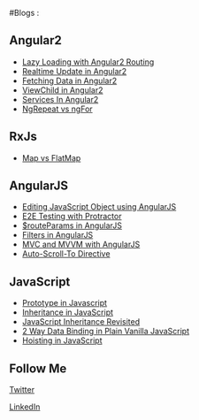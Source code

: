 #Blogs :

Angular2
--------

* [Lazy Loading with Angular2 Routing](https://namitamalik.github.io/Lazy-Loading-with-Angular2-Routing/)
* [Realtime Update in Angular2](https://namitamalik.github.io/Realtime-Update-in-Angular2/)
* [Fetching Data in Angular2](https://namitamalik.github.io/Fetching-Data-in-Angular2/)
* [ViewChild in Angular2](https://namitamalik.github.io/ViewChild-in-Angular2/)
* [Services In Angular2](https://namitamalik.github.io/Services-in-Angular2/)
* [NgRepeat vs ngFor](https://namitamalik.github.io/NgRepeat-vs-ngFor/)

RxJs
---

* [Map vs FlatMap](https://namitamalik.github.io/Map-vs-FlatMap/)

AngularJS
---

* [Editing JavaScript Object using AngularJS](https://namitamalik.github.io/Editing-JavaScript-Object-using-AngularJS/)
* [E2E Testing with Protractor](https://namitamalik.github.io/E2E-testing-with-Protractor/)
* [$routeParams in AngularJS](https://namitamalik.github.io/routeParams-in-AngularJS/)
* [Filters in AngularJS](https://namitamalik.github.io/Filters-in-AngularJS/)
* [MVC and MVVM with AngularJS](https://namitamalik.github.io/MVC-and-MVVM-with-AngularJS/)
* [Auto-Scroll-To Directive](https://namitamalik.github.io/Auto-Scroll-To-Directive/)

JavaScript
---

* [Prototype in Javascript](https://namitamalik.github.io/Prototype-in-JavaScript/)
* [Inheritance in JavaScript](https://namitamalik.github.io/Inheritance-in-JavaScript/)
* [JavaScript Inheritance Revisited](https://namitamalik.github.io/JavaScript-Inheritance-Revisited/)
* [2 Way Data Binding in Plain Vanilla JavaScript](https://namitamalik.github.io/2-way-data-binding-in-Plain-Vanilla-JavaScript/)
* [Hoisting in JavaScript](https://namitamalik.github.io/Hoisting/)

Follow Me
---
[Twitter](https://twitter.com/namita13_04)

[LinkedIn](https://in.linkedin.com/in/namita-malik-a7885b23)